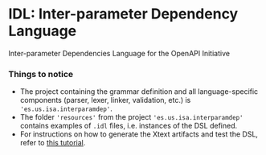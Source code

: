 # IDL: Inter-parameter Dependency Language
Inter-parameter Dependencies Language for the OpenAPI Initiative

### Things to notice
- The project containing the grammar definition and all language-specific components (parser, lexer, linker, validation, etc.) is ```'es.us.isa.interparamdep'```.
- The folder ```'resources'``` from the project ```'es.us.isa.interparamdep'``` contains examples of ```.idl``` files, i.e. instances of the DSL defined.
- For instructions on how to generate the Xtext artifacts and test the DSL, refer to [this tutorial](https://www.eclipse.org/Xtext/documentation/102_domainmodelwalkthrough.html).
